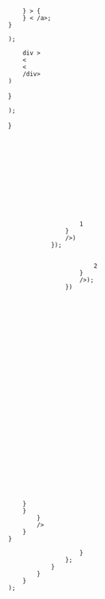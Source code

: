 ---
---


```






    } > {
    } < /a>;
}

);

```




        div >
        <
        <
        /div>
    )
}

    );
}


```









```



```



                    1
                }
                />)
            });


                        2
                    }
                    />);
                })

```


```



```



```



```



```



```



```



```



```



```



```



```



```



```



```



```



```





    }
    }
        }
        />
    }
}

                    }
                };
            }
        }
    }
);
```

